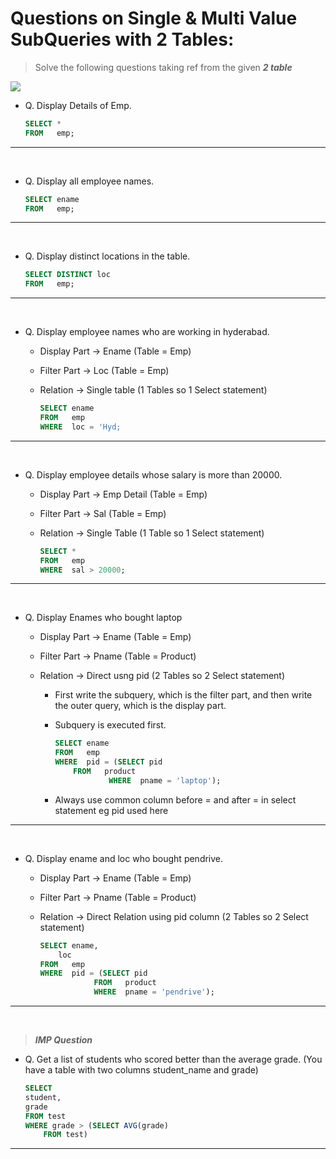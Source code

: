 
# **Questions on Single & Multi Value SubQueries with 2 Tables:**

> Solve the following questions taking ref from the given ***2 table***

**![](https://lh4.googleusercontent.com/vgdhzwPiy5lxGPjE1YESB3t9iL4EUFDqx1AHspikEoOQHZ1uz0VZ1pyZ-Q6vEzQANsIPt12CrAkfL4bLTQA1u_HGvbyzjm0E-oZs2XQSKiLrpTdiGH6j5MjMt1Sm3pCohtH46vnjPgk57iyaw7ls2Q)**

- Q. Display Details of Emp.

    ```sql
    SELECT * 
    FROM   emp; 
    ```

---

<br>

- Q. Display all employee names.

    ```sql
    SELECT ename 
    FROM   emp; 
    ```

---

<br>

- Q. Display distinct locations in the table.

    ```sql
    SELECT DISTINCT loc 
    FROM   emp; 
    ```

---

<br>

- Q. Display employee names who are working in hyderabad.

  - Display Part -> Ename (Table = Emp)
  - Filter Part -> Loc (Table = Emp)
  - Relation -> Single table (1 Tables so 1 Select statement)

    ```sql
    SELECT ename
    FROM   emp 
    WHERE  loc = 'Hyd; 
    ```

---

<br>

- Q. Display employee details whose salary is more than 20000.

  - Display Part -> Emp Detail (Table = Emp)
  - Filter Part -> Sal (Table = Emp)
  - Relation -> Single Table (1 Table so 1 Select statement)

    ```sql
    SELECT *
    FROM   emp
    WHERE  sal > 20000;
    ```

---

<br>

- Q. Display Enames who bought laptop

  - Display Part -> Ename (Table = Emp)
  - Filter Part -> Pname (Table = Product)
  - Relation -> Direct usng pid (2 Tables so 2 Select statement)

    - First write the subquery, which is the filter part, and then write the outer query, which is the display part.

    - Subquery is executed first.

        ```sql
        SELECT ename
        FROM   emp
        WHERE  pid = (SELECT pid
            FROM   product
                    WHERE  pname = 'laptop');
        ```

    - Always use common column before = and after = in select statement eg pid used here

---

<br>

- Q. Display ename and loc who bought pendrive.

  - Display Part -> Ename (Table = Emp)
  - Filter Part -> Pname (Table = Product)
  - Relation -> Direct Relation using pid column (2 Tables so 2 Select statement)

    ```sql
    SELECT ename,
        loc
    FROM   emp
    WHERE  pid = (SELECT pid
                FROM   product
                WHERE  pname = 'pendrive');
    ```

---

<br>

>***IMP Question***

- Q. Get a list of students who scored better than the average grade.
(You have a table with two columns student_name and grade)

    ```sql
    SELECT
    student,
    grade
    FROM test
    WHERE grade > (SELECT AVG(grade)
        FROM test)
    ```

---

